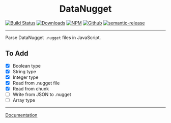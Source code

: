 <h1 align=center>DataNugget</h1>

[![Build Status](https://img.shields.io/circleci/project/github/axelgreavette/DataNugget.svg?style=plastic)](https://circleci.com/axelgreavette/DataNugget) [![Downloads](https://img.shields.io/npm/dt/data-nugget.svg?style=plastic)](https://npmjs.com/package/data-nugget) [![NPM](https://img.shields.io/npm/v/data-nugget.svg?style=plastic)](https://npmjs.com/package/data-nugget) [![Github](https://img.shields.io/github/package-json/v/axelgreavette/DataNugget.svg?style=plastic)](https://github.com/axelgreavette/DataNugget) [![semantic-release](https://img.shields.io/badge/%20%20%F0%9F%93%A6%F0%9F%9A%80-semantic--release-e10079.svg)](https://github.com/semantic-release/semantic-release)



---

Parse DataNugget `.nugget` files in JavaScript.

## To Add

- [x] Boolean type
- [x] String type
- [x] Integer type
- [x] Read from .nugget file
- [x] Read from chunk
- [ ] Write from JSON to .nugget
- [ ] Array type

---

[Documentation](https://axelgreavette.github.io/DataNugget/docs)
